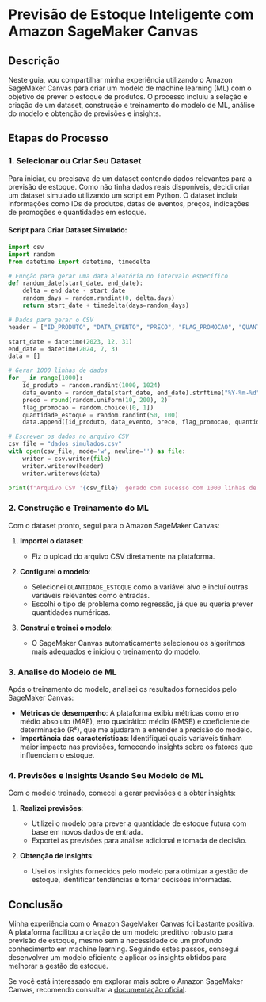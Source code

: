# Previsão de Estoque Inteligente com Amazon SageMaker Canvas

## Descrição

Neste guia, vou compartilhar minha experiência utilizando o Amazon SageMaker Canvas para criar um modelo de machine learning (ML) com o objetivo de prever o estoque de produtos. O processo incluiu a seleção e criação de um dataset, construção e treinamento do modelo de ML, análise do modelo e obtenção de previsões e insights.

## Etapas do Processo

### 1. Selecionar ou Criar Seu Dataset

Para iniciar, eu precisava de um dataset contendo dados relevantes para a previsão de estoque. Como não tinha dados reais disponíveis, decidi criar um dataset simulado utilizando um script em Python. O dataset incluía informações como IDs de produtos, datas de eventos, preços, indicações de promoções e quantidades em estoque.

#### Script para Criar Dataset Simulado:

```python
import csv
import random
from datetime import datetime, timedelta

# Função para gerar uma data aleatória no intervalo específico
def random_date(start_date, end_date):
    delta = end_date - start_date
    random_days = random.randint(0, delta.days)
    return start_date + timedelta(days=random_days)

# Dados para gerar o CSV
header = ["ID_PRODUTO", "DATA_EVENTO", "PRECO", "FLAG_PROMOCAO", "QUANTIDADE_ESTOQUE"]

start_date = datetime(2023, 12, 31)
end_date = datetime(2024, 7, 3)
data = []

# Gerar 1000 linhas de dados
for _ in range(1000):
    id_produto = random.randint(1000, 1024)
    data_evento = random_date(start_date, end_date).strftime("%Y-%m-%d")
    preco = round(random.uniform(10, 200), 2)
    flag_promocao = random.choice([0, 1])
    quantidade_estoque = random.randint(50, 100)
    data.append([id_produto, data_evento, preco, flag_promocao, quantidade_estoque])

# Escrever os dados no arquivo CSV
csv_file = "dados_simulados.csv"
with open(csv_file, mode='w', newline='') as file:
    writer = csv.writer(file)
    writer.writerow(header)
    writer.writerows(data)

print(f"Arquivo CSV '{csv_file}' gerado com sucesso com 1000 linhas de dados simulados.")
```

### 2. Construção e Treinamento do ML

Com o dataset pronto, segui para o Amazon SageMaker Canvas:

1. **Importei o dataset**:
   - Fiz o upload do arquivo CSV diretamente na plataforma.

2. **Configurei o modelo**:
   - Selecionei `QUANTIDADE_ESTOQUE` como a variável alvo e incluí outras variáveis relevantes como entradas.
   - Escolhi o tipo de problema como regressão, já que eu queria prever quantidades numéricas.

3. **Construí e treinei o modelo**:
   - O SageMaker Canvas automaticamente selecionou os algoritmos mais adequados e iniciou o treinamento do modelo.

### 3. Analise do Modelo de ML

Após o treinamento do modelo, analisei os resultados fornecidos pelo SageMaker Canvas:

- **Métricas de desempenho**: A plataforma exibiu métricas como erro médio absoluto (MAE), erro quadrático médio (RMSE) e coeficiente de determinação (R²), que me ajudaram a entender a precisão do modelo.
- **Importância das características**: Identifiquei quais variáveis tinham maior impacto nas previsões, fornecendo insights sobre os fatores que influenciam o estoque.

### 4. Previsões e Insights Usando Seu Modelo de ML

Com o modelo treinado, comecei a gerar previsões e a obter insights:

1. **Realizei previsões**:
   - Utilizei o modelo para prever a quantidade de estoque futura com base em novos dados de entrada.
   - Exportei as previsões para análise adicional e tomada de decisão.

2. **Obtenção de insights**:
   - Usei os insights fornecidos pelo modelo para otimizar a gestão de estoque, identificar tendências e tomar decisões informadas.

## Conclusão

Minha experiência com o Amazon SageMaker Canvas foi bastante positiva. A plataforma facilitou a criação de um modelo preditivo robusto para previsão de estoque, mesmo sem a necessidade de um profundo conhecimento em machine learning. Seguindo estes passos, consegui desenvolver um modelo eficiente e aplicar os insights obtidos para melhorar a gestão de estoque.

Se você está interessado em explorar mais sobre o Amazon SageMaker Canvas, recomendo consultar a [documentação oficial](https://aws.amazon.com/sagemaker/canvas/).
